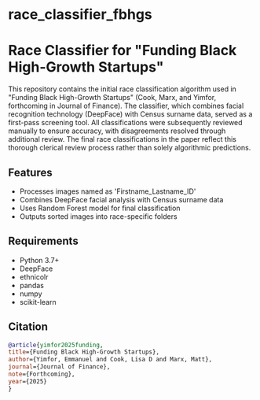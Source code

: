 # race_classifier_fbhgs
# Race Classifier for "Funding Black High-Growth Startups"

This repository contains the initial race classification algorithm used in "Funding Black High-Growth Startups" (Cook, Marx, and Yimfor, forthcoming in Journal of Finance). The classifier, which combines facial recognition technology (DeepFace) with Census surname data, served as a first-pass screening tool. All classifications were subsequently reviewed manually to ensure accuracy, with disagreements resolved through additional review. The final race classifications in the paper reflect this thorough clerical review process rather than solely algorithmic predictions.

## Features
- Processes images named as 'Firstname_Lastname_ID'
- Combines DeepFace facial analysis with Census surname data
- Uses Random Forest model for final classification
- Outputs sorted images into race-specific folders

## Requirements
- Python 3.7+
- DeepFace
- ethnicolr
- pandas
- numpy
- scikit-learn

## Citation
```bibtex
@article{yimfor2025funding,
title={Funding Black High-Growth Startups},
author={Yimfor, Emmanuel and Cook, Lisa D and Marx, Matt},
journal={Journal of Finance},
note={Forthcoming},
year={2025}
}

